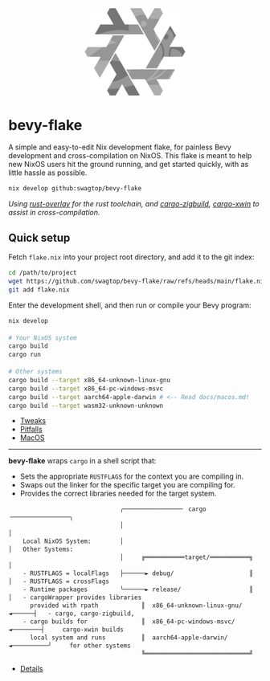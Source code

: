 <div align="center"> <img src="bevy-flake.svg" width="200"/> </div>

# bevy-flake

A simple and easy-to-edit Nix development flake,
for painless Bevy development and cross-compilation on NixOS.
This flake is meant to help new NixOS users hit the ground running,
and get started quickly, with as little hassle as possible.

```sh
nix develop github:swagtop/bevy-flake
```

*Using [rust-overlay][overlay] for the rust toolchain,
and [cargo-zigbuild][zigbuild], [cargo-xwin](xwin) to assist in
cross-compilation.*

[overlay]: https://github.com/oxalica/rust-overlay/
[zigbuild]: https://github.com/rust-cross/cargo-zigbuild
[xwin]: https://github.com/rust-cross/cargo-xwin

## Quick setup

Fetch `flake.nix` into your project root directory, and add it to the git index:

```sh
cd /path/to/project
wget https://github.com/swagtop/bevy-flake/raw/refs/heads/main/flake.nix
git add flake.nix
```

Enter the development shell, and then run or compile your Bevy program:

```sh
nix develop

# Your NixOS system
cargo build
cargo run

# Other systems
cargo build --target x86_64-unknown-linux-gnu
cargo build --target x86_64-pc-windows-msvc
cargo build --target aarch64-apple-darwin # <-- Read docs/macos.md!
cargo build --target wasm32-unknown-unknown
```

- [Tweaks](docs/tweaks.md)
- [Pitfalls](docs/pitfalls.md)
- [MacOS](docs/macos.md)

---

**bevy-flake** wraps `cargo` in a shell script that:
- Sets the appropriate `RUSTFLAGS` for the context you are compiling in.
- Swaps out the linker for the specific target you are compiling for.
- Provides the correct libraries needed for the target system.
```
                               ╭────────────────╴ cargo ╶────────────────╮
                               │                                         │
    Local NixOS System:        │                                         │   Other Systems:
                               │     ╔═══════════target/═══════════╗     │ 
    - RUSTFLAGS = localFlags   ├──────► debug/                     ║     │   - RUSTFLAGS = crossFlags
    - Runtime packages         ╰──────► release/                   ║     │   - cargoWrapper provides libraries
      provided with rpath            ║  x86_64-unknown-linux-gnu/ ◄──────┤   - cargo, cargo-zigbuild,
    - cargo builds for               ║  x86_64-pc-windows-msvc/ ◄────────┤     cargo-xwin builds
      local system and runs          ║  aarch64-apple-darwin/ ◄──────────╯     for other systems
                                     ╚═════════════════════════════╝
```
- [Details](docs/details.md)
